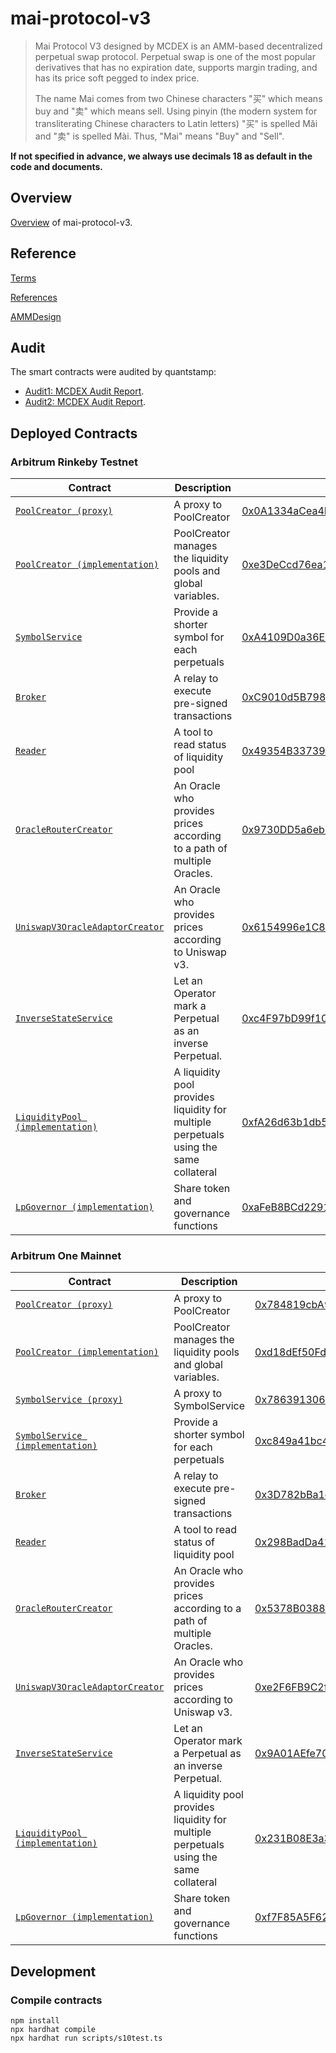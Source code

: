 # mai-protocol-v3

> Mai Protocol V3 designed by MCDEX is an AMM-based decentralized perpetual swap protocol. Perpetual swap is one of the most popular derivatives that has no expiration date, supports margin trading, and has its price soft pegged to index price.
>
> The name Mai comes from two Chinese characters "买" which means buy and "卖" which means sell. Using pinyin (the modern system for transliterating Chinese characters to Latin letters) "买" is spelled Mǎi and "卖" is spelled Mài. Thus, "Mai" means "Buy" and "Sell".

**If not specified in advance, we always use decimals 18 as default in the code and documents.**

## Overview

[Overview](./contracts/Readme.md) of mai-protocol-v3.

## Reference

[Terms](./docs/term.md)

[References](https://mcdex.io/references/)

[AMMDesign](https://mcdexio.github.io/documents/en/Shared-Liquidity-AMM-of-MAI-PROTOCOL-v3.pdf)

## Audit

The smart contracts were audited by quantstamp:

- [Audit1: MCDEX Audit Report](./docs/asset/audit1-Quantstamp-MCDEX.pdf).
- [Audit2: MCDEX Audit Report](./docs/asset/audit2-Quantstamp-MCDEX-Arbitrum-Integration-Report.pdf).

## Deployed Contracts

### Arbitrum Rinkeby Testnet

| Contract                                                                                                                                    | Description                                                                           | Address                                                                                                                               |
| ------------------------------------------------------------------------------------------------------------------------------------------- | ------------------------------------------------------------------------------------- | ------------------------------------------------------------------------------------------------------------------------------------- |
| [`PoolCreator (proxy)`](https://github.com/OpenZeppelin/openzeppelin-contracts/blob/v3.4.0/contracts/proxy/TransparentUpgradeableProxy.sol) | A proxy to PoolCreator                                                                | [0x0A1334aCea4E38a746daC7DCf7C3E61F0AB3D834](https://rinkeby-explorer.arbitrum.io/address/0x0A1334aCea4E38a746daC7DCf7C3E61F0AB3D834) |
| [`PoolCreator (implementation)`](contracts/factory/PoolCreator.sol)                                                                         | PoolCreator manages the liquidity pools and global variables.                         | [0xe3DeCcd76ea1A0F7C7d4A80AD0A790dC00c0578E](https://rinkeby-explorer.arbitrum.io/address/0xe3DeCcd76ea1A0F7C7d4A80AD0A790dC00c0578E) |
| [`SymbolService`](contracts/symbolService/SymbolService.sol)                                                                                | Provide a shorter symbol for each perpetuals                                          | [0xA4109D0a36E0e66d64F3B7794C60694Ca6D66E22](https://rinkeby-explorer.arbitrum.io/address/0xA4109D0a36E0e66d64F3B7794C60694Ca6D66E22) |
| [`Broker`](contracts/broker/Broker.sol)                                                                                                     | A relay to execute pre-signed transactions                                            | [0xC9010d5B798286651dC24A2c49BbAd673Dd4978b](https://rinkeby-explorer.arbitrum.io/address/0xC9010d5B798286651dC24A2c49BbAd673Dd4978b) |
| [`Reader`](contracts/reader/Reader.sol)                                                                                                     | A tool to read status of liquidity pool                                               | [0x49354B337395dB4d23F71a1f74E080A10a6AcF0C](https://rinkeby-explorer.arbitrum.io/address/0x49354B337395dB4d23F71a1f74E080A10a6AcF0C) |
| [`OracleRouterCreator`](contracts/oracle/router/OracleRouterCreator.sol)                                                                    | An Oracle who provides prices according to a path of multiple Oracles.                | [0x9730DD5a6eb170082c7c71c2e41332853681bb92](https://rinkeby-explorer.arbitrum.io/address/0x9730DD5a6eb170082c7c71c2e41332853681bb92) |
| [`UniswapV3OracleAdaptorCreator`](contracts/oracle/uniswap/UniswapV3OracleAdaptorCreator.sol)                                               | An Oracle who provides prices according to Uniswap v3.                                | [0x6154996e1C80dE982f9eebC3E93B4DFd4F30a74a](https://rinkeby-explorer.arbitrum.io/address/0x6154996e1C80dE982f9eebC3E93B4DFd4F30a74a) |
| [`InverseStateService`](contracts/inverse/InverseStateService.sol)                                                                          | Let an Operator mark a Perpetual as an inverse Perpetual.                             | [0xc4F97bD99f10Ca08Ce9ec9C9CB05C72F358dbC5E](https://rinkeby-explorer.arbitrum.io/address/0xc4F97bD99f10Ca08Ce9ec9C9CB05C72F358dbC5E) |
| [`LiquidityPool (implementation)`](contracts/LiquidityPool.sol)                                                                             | A liquidity pool provides liquidity for multiple perpetuals using the same collateral | [0xfA26d63b1db58d08800053180Db11245Eb7f102f](https://rinkeby-explorer.arbitrum.io/address/0xfA26d63b1db58d08800053180Db11245Eb7f102f) |
| [`LpGovernor (implementation)`](contracts/LiquidityPool.sol)                                                                                | Share token and governance functions                                                  | [0xaFeB8BCd2291ff55Cf37876c8dcD7154e0e228a7](https://rinkeby-explorer.arbitrum.io/address/0xaFeB8BCd2291ff55Cf37876c8dcD7154e0e228a7) |

### Arbitrum One Mainnet

| Contract                                                                                                                                      | Description                                                                           | Address                                                                                                                            |
| --------------------------------------------------------------------------------------------------------------------------------------------- | ------------------------------------------------------------------------------------- | ---------------------------------------------------------------------------------------------------------------------------------- |
| [`PoolCreator (proxy)`](https://github.com/OpenZeppelin/openzeppelin-contracts/blob/v3.4.0/contracts/proxy/TransparentUpgradeableProxy.sol)   | A proxy to PoolCreator                                                                | [0x784819cbA91Ed87C296565274fc150EaA11EBC04](https://explorer.offchainlabs.com/address/0x784819cbA91Ed87C296565274fc150EaA11EBC04) |
| [`PoolCreator (implementation)`](contracts/factory/PoolCreator.sol)                                                                           | PoolCreator manages the liquidity pools and global variables.                         | [0xd18dEf50FdAEA4cBf14aCBc82c30D2b40EFFA12E](https://explorer.offchainlabs.com/address/0xd18dEf50FdAEA4cBf14aCBc82c30D2b40EFFA12E) |
| [`SymbolService (proxy)`](https://github.com/OpenZeppelin/openzeppelin-contracts/blob/v3.4.0/contracts/proxy/TransparentUpgradeableProxy.sol) | A proxy to SymbolService                                                              | [0x7863913067024e11249Da20B71d453164d4Dea7D](https://explorer.offchainlabs.com/address/0x7863913067024e11249Da20B71d453164d4Dea7D) |
| [`SymbolService (implementation)`](contracts/symbolService/SymbolService.sol)                                                                 | Provide a shorter symbol for each perpetuals                                          | [0xc849a41bc49407dE53eC206eaDCC2924Dccb9aaF](https://explorer.offchainlabs.com/address/0xc849a41bc49407dE53eC206eaDCC2924Dccb9aaF) |
| [`Broker`](contracts/broker/Broker.sol)                                                                                                       | A relay to execute pre-signed transactions                                            | [0x3D782bBa1c2568E33ba5a20a9Ddf3879BBf136c0](https://explorer.offchainlabs.com/address/0x3D782bBa1c2568E33ba5a20a9Ddf3879BBf136c0) |
| [`Reader`](contracts/reader/Reader.sol)                                                                                                       | A tool to read status of liquidity pool                                               | [0x298BadDa419EECE0abe86FeDC2f0677a7e8E35a2](https://explorer.offchainlabs.com/address/0x298BadDa419EECE0abe86FeDC2f0677a7e8E35a2) |
| [`OracleRouterCreator`](contracts/oracle/router/OracleRouterCreator.sol)                                                                      | An Oracle who provides prices according to a path of multiple Oracles.                | [0x5378B0388Ef594f0c2EB194504aee2B48d1eac18](https://explorer.offchainlabs.com/address/0x5378B0388Ef594f0c2EB194504aee2B48d1eac18) |
| [`UniswapV3OracleAdaptorCreator`](contracts/oracle/uniswap/UniswapV3OracleAdaptorCreator.sol)                                                 | An Oracle who provides prices according to Uniswap v3.                                | [0xe2F6FB9C2f78Bcf9dacDF76Bd0e7Fad4E4b1794a](https://explorer.offchainlabs.com/address/0xe2F6FB9C2f78Bcf9dacDF76Bd0e7Fad4E4b1794a) |
| [`InverseStateService`](contracts/inverse/InverseStateService.sol)                                                                            | Let an Operator mark a Perpetual as an inverse Perpetual.                             | [0x9A01AEfe70B2Fbe4458B86136B2EEFEfb8Bc8DB4](https://explorer.offchainlabs.com/address/0x9A01AEfe70B2Fbe4458B86136B2EEFEfb8Bc8DB4) |
| [`LiquidityPool (implementation)`](contracts/LiquidityPool.sol)                                                                               | A liquidity pool provides liquidity for multiple perpetuals using the same collateral | [0x231B08E3a38c6EA5a4f44aEad7B155728FEEcBCa](https://explorer.offchainlabs.com/address/0x231B08E3a38c6EA5a4f44aEad7B155728FEEcBCa) |
| [`LpGovernor (implementation)`](contracts/LiquidityPool.sol)                                                                                  | Share token and governance functions                                                  | [0xf7F85A5F62eD2Eb63C8D4EDF0a979289857Bad74](https://explorer.offchainlabs.com/address/0xf7F85A5F62eD2Eb63C8D4EDF0a979289857Bad74) |

## Development

### Compile contracts

```
npm install
npx hardhat compile
npx hardhat run scripts/s10test.ts
```
